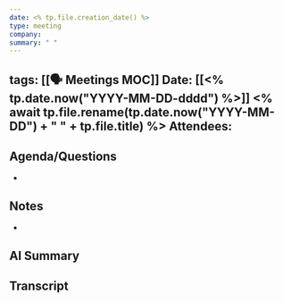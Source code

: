 ```yaml
---
date: <% tp.file.creation_date() %>
type: meeting
company: 
summary: " "
---
```

tags: [[🗣️ Meetings MOC]]
Date: [[<% tp.date.now("YYYY-MM-DD-dddd") %>]]
<% await tp.file.rename(tp.date.now("YYYY-MM-DD") + " " + tp.file.title) %>
**Attendees**: 
- 

## Agenda/Questions
- 

## Notes
- 

## AI Summary


## Transcript

